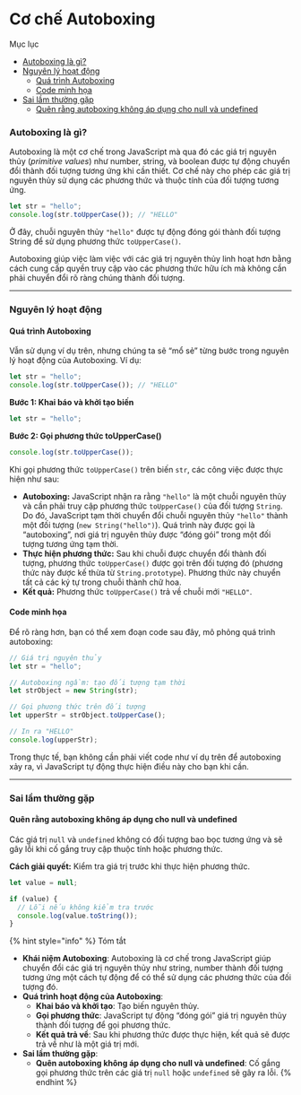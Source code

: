 # Cơ chế Autoboxing

Mục lục

* [Autoboxing là gì?](co-che-autoboxing.md#autoboxing-la-gi)
* [Nguyên lý hoạt động](co-che-autoboxing.md#nguyen-ly-hoat-dong)
  * [Quá trình Autoboxing](co-che-autoboxing.md#qua-trinh-autoboxing)
  * [Code minh họa](co-che-autoboxing.md#code-minh-hoa)
* [Sai lầm thường gặp](co-che-autoboxing.md#sai-lam-thuong-gap)
  * [Quên rằng autoboxing không áp dụng cho null và undefined](co-che-autoboxing.md#quen-rang-autoboxing-khong-ap-dung-cho-null-va-undefined)

### Autoboxing là gì?

Autoboxing là một cơ chế trong JavaScript mà qua đó các giá trị nguyên thủy (_primitive values_) như number, string, và boolean được tự động chuyển đổi thành đối tượng tương ứng khi cần thiết. Cơ chế này cho phép các giá trị nguyên thủy sử dụng các phương thức và thuộc tính của đối tượng tương ứng.

```javascript
let str = "hello";
console.log(str.toUpperCase()); // "HELLO"
```

Ở đây, chuỗi nguyên thủy `"hello"` được tự động đóng gói thành đối tượng String để sử dụng phương thức `toUpperCase()`.

Autoboxing giúp việc làm việc với các giá trị nguyên thủy linh hoạt hơn bằng cách cung cấp quyền truy cập vào các phương thức hữu ích mà không cần phải chuyển đổi rõ ràng chúng thành đối tượng.

***

### Nguyên lý hoạt động

#### &#x20;Quá trình Autoboxing

Vẫn sử dụng ví dụ trên, nhưng chúng ta sẽ “mổ sẻ” từng bước trong nguyên lý hoạt động của Autoboxing. Ví dụ:

```js
let str = "hello";
console.log(str.toUpperCase()); // "HELLO"
```

**Bước 1: Khai báo và khởi tạo biến**

```js
let str = "hello";
```

**Bước 2: Gọi phương thức toUpperCase()**

```js
console.log(str.toUpperCase());
```

Khi gọi phương thức `toUpperCase()` trên biến `str`, các công việc được thực hiện như sau:

* **Autoboxing:** JavaScript nhận ra rằng `"hello"` là một chuỗi nguyên thủy và cần phải truy cập phương thức `toUpperCase()` của đối tượng `String`. Do đó, JavaScript tạm thời chuyển đổi chuỗi nguyên thủy `"hello"` thành một đối tượng (`new String("hello")`). Quá trình này được gọi là “autoboxing”, nơi giá trị nguyên thủy được “đóng gói” trong một đối tượng tương ứng tạm thời.
* **Thực hiện phương thức:** Sau khi chuỗi được chuyển đổi thành đối tượng, phương thức `toUpperCase()` được gọi trên đối tượng đó (phương thức này được kế thừa từ `String.prototype`). Phương thức này chuyển tất cả các ký tự trong chuỗi thành chữ hoa.
* **Kết quả:** Phương thức `toUpperCase()` trả về chuỗi mới `"HELLO"`.

#### Code minh họa

Để rõ ràng hơn, bạn có thể xem đoạn code sau đây, mô phỏng quá trình autoboxing:

```js
// Giá trị nguyên thủy
let str = "hello";

// Autoboxing ngầm: tạo đối tượng tạm thời
let strObject = new String(str);

// Gọi phương thức trên đối tượng
let upperStr = strObject.toUpperCase();

// In ra "HELLO"
console.log(upperStr);
```

Trong thực tế, bạn không cần phải viết code như ví dụ trên để autoboxing xảy ra, vì JavaScript tự động thực hiện điều này cho bạn khi cần.

***

### Sai lầm thường gặp

#### Quên rằng autoboxing không áp dụng cho null và undefined

Các giá trị `null` và `undefined` không có đối tượng bao bọc tương ứng và sẽ gây lỗi khi cố gắng truy cập thuộc tính hoặc phương thức.

**Cách giải quyết:** Kiểm tra giá trị trước khi thực hiện phương thức.

```js
let value = null;

if (value) {
  // Lỗi nếu không kiểm tra trước
  console.log(value.toString());
}
```

{% hint style="info" %}
Tóm tắt

* **Khái niệm Autoboxing**: Autoboxing là cơ chế trong JavaScript giúp chuyển đổi các giá trị nguyên thủy như string, number thành đối tượng tương ứng một cách tự động để có thể sử dụng các phương thức của đối tượng đó.
* **Quá trình hoạt động của Autoboxing**:
  * **Khai báo và khởi tạo**: Tạo biến nguyên thủy.
  * **Gọi phương thức**: JavaScript tự động “đóng gói” giá trị nguyên thủy thành đối tượng để gọi phương thức.
  * **Kết quả trả về**: Sau khi phương thức được thực hiện, kết quả sẽ được trả về như là một giá trị mới.
* **Sai lầm thường gặp**:
  * **Quên autoboxing không áp dụng cho null và undefined**: Cố gắng gọi phương thức trên các giá trị `null` hoặc `undefined` sẽ gây ra lỗi.
{% endhint %}
